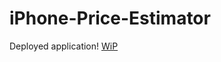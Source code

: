 # iPhone-Price-Estimator
Deployed application! [WiP](https://meghanpaul.github.io/iPhone-Price-Estimator/)
